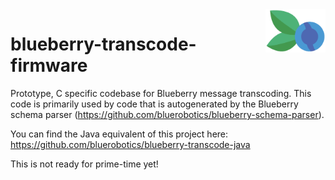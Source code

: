 <img src="https://github.com/bluerobotics/blueberry-schema-parser/blob/main/src/com/bluerobotics/blueberry/schema/parser/resources/Project%20Blueberry%20Logo.png" width="96" align="right">

# blueberry-transcode-firmware
Prototype, C specific codebase for Blueberry message transcoding. This code is primarily used by code that is autogenerated by the Blueberry schema parser (https://github.com/bluerobotics/blueberry-schema-parser).

You can find the Java equivalent of this project here: https://github.com/bluerobotics/blueberry-transcode-java

This is not ready for prime-time yet!
